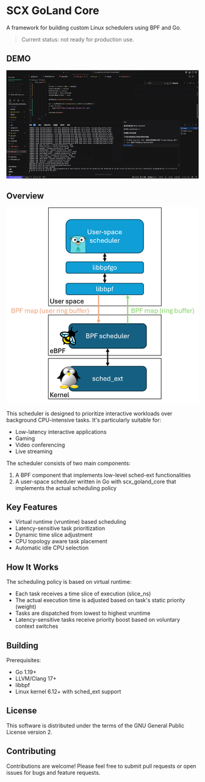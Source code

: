 # SCX GoLand Core

A framework for building custom Linux schedulers using BPF and Go.

> Current status: not ready for production use.

## DEMO

![](./assets/demo.gif)

## Overview

![](./assets/design.png)

This scheduler is designed to prioritize interactive workloads over background CPU-intensive tasks. It's particularly suitable for:

- Low-latency interactive applications
- Gaming
- Video conferencing
- Live streaming

The scheduler consists of two main components:
1. A BPF component that implements low-level sched-ext functionalities
2. A user-space scheduler written in Go with scx_goland_core that implements the actual scheduling policy

## Key Features

- Virtual runtime (vruntime) based scheduling
- Latency-sensitive task prioritization
- Dynamic time slice adjustment
- CPU topology aware task placement
- Automatic idle CPU selection

## How It Works

The scheduling policy is based on virtual runtime:
- Each task receives a time slice of execution (slice_ns)
- The actual execution time is adjusted based on task's static priority (weight)
- Tasks are dispatched from lowest to highest vruntime
- Latency-sensitive tasks receive priority boost based on voluntary context switches

## Building

Prerequisites:
- Go 1.19+
- LLVM/Clang 17+
- libbpf
- Linux kernel 6.12+ with sched_ext support

## License

This software is distributed under the terms of the GNU General Public License version 2.

## Contributing

Contributions are welcome! Please feel free to submit pull requests or open issues for bugs and feature requests.